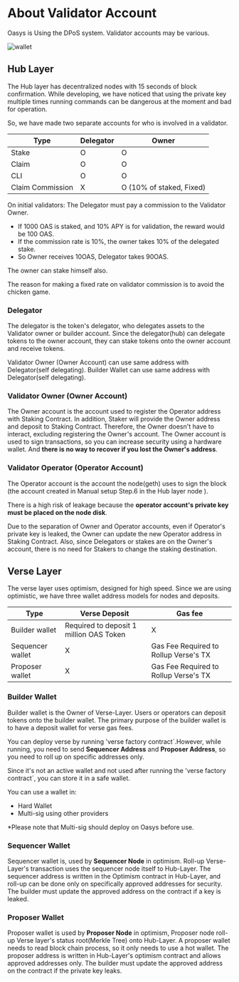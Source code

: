 ---
---

# About Validator Account 

Oasys is Using the DPoS system. Validator accounts may be various. 

![wallet](/img/docs/techdocs/validator/wallet.jpg)

## Hub Layer

The Hub layer has decentralized nodes with 15 seconds of block confirmation. While developing, we have noticed that using the private key multiple times running commands can be dangerous at the moment and bad for operation. 

So, we have made two separate accounts for who is involved in a validator. 


| Type | Delegator | Owner |
|-----------|-----------|-----------|
| Stake| O | O |
| Claim | O | O | 
| CLI | O | O |
| Claim Commission | X | O (10% of staked, Fixed) |

On initial validators: The Delegator must pay a commission to the Validator Owner.
- If 1000 OAS is staked, and 10% APY is for validation, the reward would be 100 OAS.
- If the commission rate is 10%, the owner takes 10% of the delegated stake.
- So Owner receives 10OAS, Delegator takes 90OAS.

The owner can stake himself also. 

The reason for making a fixed rate on validator commission is to avoid the chicken game.

### **Delegator** 

The delegator is the token's delegator, who delegates assets to the Validator owner or builder account. 
Since the delegator(hub) can delegate tokens to the owner account, they can stake tokens onto the owner account and receive tokens.

Validator Owner (Owner Account) can use same address with Delegator(self delegating).
Builder Wallet can use same address with Delegator(self delegating).

### **Validator Owner (Owner Account)** 

The Owner account is the account used to register the Operator address with Staking Contract. In addition, Staker will provide the Owner address and deposit to Staking Contract. Therefore, the Owner doesn't have to interact, excluding registering the Owner's account. 
The Owner account is used to sign transactions, so you can increase security using a hardware wallet. And **there is no way to recover if you lost the Owner's address**. 

### **Validator Operator (Operator Account)**

The Operator account is the account the node(geth) uses to sign the block (the account created in Manual setup Step.6 in the Hub layer node ).

There is a high risk of leakage because the **operator account's private key must be placed on the node disk**.

Due to the separation of Owner and Operator accounts, even if Operator's private key is leaked, the Owner can update the new Operator address in Staking Contract. Also, since Delegators or stakes are on the Owner's account, there is no need for Stakers to change the staking destination.

## Verse Layer

The verse layer uses optimism, designed for high speed. Since we are using optimistic, we have three wallet address models for nodes and deposits.

| Type | Verse Deposit | Gas fee |
|-----------|-----------|-----------|
| Builder wallet| Required to deposit 1 million OAS Token | X |
| Sequencer wallet | X | Gas Fee Required to Rollup Verse's TX | 
| Proposer wallet | X | Gas Fee Required to Rollup Verse's TX  |

### **Builder Wallet**

Builder wallet is the Owner of Verse-Layer. Users or operators can deposit tokens onto the builder wallet. 
The primary purpose of the builder wallet is to have a deposit wallet for verse gas fees. 

You can deploy verse by running 'verse factory contract`.However, while running, you need to send **Sequencer Address** and **Proposer Address**, so you need to roll up on specific addresses only. 

Since it's not an active wallet and not used after running the 'verse factory contract`, you can store it in a safe wallet.

You can use a wallet in: 

- Hard Wallet
- Multi-sig using other providers

*Please note that Multi-sig should deploy on Oasys before use. 

### **Sequencer Wallet**

Sequencer wallet is, used by **Sequencer Node** in optimism. Roll-up Verse-Layer's transaction uses the sequencer node itself to Hub-Layer. The sequencer address is written in the Optimism contract in Hub-Layer, and roll-up can be done only on specifically approved addresses for security. The builder must update the approved address on the contract if a key is leaked.  

### **Proposer Wallet**

Proposer wallet is used by **Proposer Node** in optimism, Proposer node roll-up Verse layer's status root(Merkle Tree) onto Hub-Layer. 
A proposer wallet needs to read block chain process, so it only needs to use a hot wallet. The proposer address is written in Hub-Layer's optimism contract and allows approved addresses only. The builder must update the approved address on the contract if the private key leaks. 

